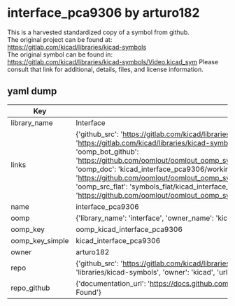 # interface_pca9306 by arturo182  
This is a harvested standardized copy of a symbol from github.  
The original project can be found at:  
https://gitlab.com/kicad/libraries/kicad-symbols  
The original symbol can be found in:
https://gitlab.com/kicad/libraries/kicad-symbols/Video.kicad_sym
Please consult that link for additional, details, files, and license information.  
## yaml dump  
| Key | Value |  
| --- | --- |  
| library_name | Interface |  
| links | {'github_src': 'https://gitlab.com/kicad/libraries/kicad-symbols/Video.kicad_sym', 'github_src_repo': 'https://gitlab.com/kicad/libraries/kicad-symbols', 'oomp_bot': 'kicad_interface_pca9306/working', 'oomp_bot_github': 'https://github.com/oomlout/oomlout_oomp_symbol_bot/tree/main/kicad_interface_pca9306/working', 'oomp_doc': 'kicad_interface_pca9306/working', 'oomp_doc_github': 'https://github.com/oomlout/oomlout_oomp_symbol_doc/tree/main/kicad_interface_pca9306/working', 'oomp_src_flat': 'symbols_flat/kicad_interface_pca9306/working', 'oomp_src_flat_github': 'https://github.com/oomlout/oomlout_oomp_symbol_src/tree/main/kicad_interface_pca9306/working'} |  
| name | interface_pca9306 |  
| oomp | {'library_name': 'interface', 'owner_name': 'kicad', 'symbol_name': 'interface_pca9306'} |  
| oomp_key | oomp_kicad_interface_pca9306 |  
| oomp_key_simple | kicad_interface_pca9306 |  
| owner | arturo182 |  
| repo | {'github_src': 'https://gitlab.com/kicad/libraries/kicad-symbols/Video.kicad_sym', 'name': 'libraries/kicad-symbols', 'owner': 'kicad', 'url': 'https://gitlab.com/kicad/libraries/kicad-symbols'} |  
| repo_github | {'documentation_url': 'https://docs.github.com/rest/repos/repos#get-a-repository', 'message': 'Not Found'} |  

